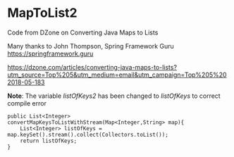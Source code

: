 # MapToList2
Code from DZone on Converting Java Maps to Lists 

Many thanks to John Thompson, Spring Framework Guru
https://springframework.guru

https://dzone.com/articles/converting-java-maps-to-lists?utm_source=Top%205&utm_medium=email&utm_campaign=Top%205%202018-05-183


**Note**:
The variable _listOfKeys2_ has been changed to _listOfKeys_ to correct compile error

    public List<Integer> convertMapKeysToListWithStream(Map<Integer,String> map){
        List<Integer> listOfKeys = map.keySet().stream().collect(Collectors.toList());
        return listOfKeys;
    }

